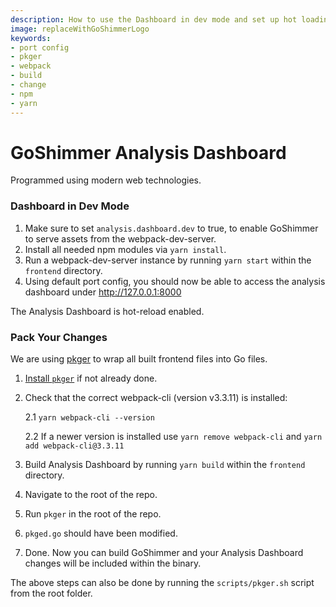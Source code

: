 ```yaml
---
description: How to use the Dashboard in dev mode and set up hot loading and packaging.
image: replaceWithGoShimmerLogo
keywords:
- port config
- pkger
- webpack
- build
- change
- npm
- yarn
---
```

# GoShimmer Analysis Dashboard

Programmed using modern web technologies.

### Dashboard in Dev Mode

1. Make sure to set `analysis.dashboard.dev` to true, to enable GoShimmer to serve assets
   from the webpack-dev-server.
2. Install all needed npm modules via `yarn install`.
3. Run a webpack-dev-server instance by running `yarn start` within the `frontend` directory.
4. Using default port config, you should now be able to access the analysis dashboard under http://127.0.0.1:8000

The Analysis Dashboard is hot-reload enabled.

### Pack Your Changes

We are using [pkger](https://github.com/markbates/pkger) to wrap all built frontend files into Go files.

1. [Install `pkger`](https://github.com/markbates/pkger) if not already done.
2. Check that the correct webpack-cli (version v3.3.11) is installed: 

   2.1 `yarn webpack-cli --version`

   2.2 If a newer version is installed use `yarn remove webpack-cli` and `yarn add webpack-cli@3.3.11` 
3. Build Analysis Dashboard by running `yarn build` within the `frontend` directory.
4. Navigate to the root of the repo.
5. Run `pkger` in the root of the repo.
6. `pkged.go` should have been modified.
7. Done. Now you can build GoShimmer and your Analysis Dashboard changes will be included within the binary.

The above steps can also be done by running the `scripts/pkger.sh` script from the root folder.
